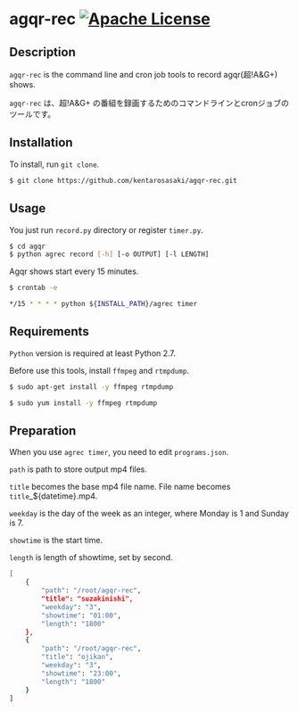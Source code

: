 agqr-rec [![Apache License](http://img.shields.io/hexpm/l/plug.svg?style=flat)](https://github.com/kentarosasaki/agqr-rec/blob/master/LICENSE)
===

## Description

`agqr-rec` is the command line and cron job tools to record agqr(超!A&G+) shows.

`agqr-rec` は、超!A&G+ の番組を録画するためのコマンドラインとcronジョブのツールです。

## Installation

To install, run `git clone`.

```bash
$ git clone https://github.com/kentarosasaki/agqr-rec.git
```

## Usage

You just run `record.py` directory or register `timer.py`.

```bash
$ cd agqr
$ python agrec record [-h] [-o OUTPUT] [-l LENGTH]
```

Agqr shows start every 15 minutes.

```bash
$ crontab -e
```

```bash
*/15 * * * * python ${INSTALL_PATH}/agrec timer
```

## Requirements

`Python` version is required at least Python 2.7.

Before use this tools, install `ffmpeg` and `rtmpdump`.

```bash
$ sudo apt-get install -y ffmpeg rtmpdump
```
```bash
$ sudo yum install -y ffmpeg rtmpdump
```

## Preparation

When you use `agrec timer`, you need to edit `programs.json`.

`path` is path to store output mp4 files.

`title` becomes the base mp4 file name. File name becomes `title`_${datetime}.mp4.

`weekday` is the day of the week as an integer, where Monday is 1 and Sunday is 7.

`showtime` is the start time.

`length` is length of showtime, set by second.


```bash
[
    {
        "path": "/root/agqr-rec",
        "title": "suzakinishi",
        "weekday": "3",
        "showtime": "01:00",
        "length": "1800"
    },
    {
        "path": "/root/agqr-rec",
        "title": "ojikan",
        "weekday": "3",
        "showtime": "23:00",
        "length": "1800"
    }
]
```
